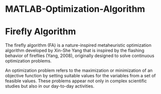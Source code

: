 # MATLAB-Optimization-Algorithm

# Firefly Algorithm
The firefly algorithm (FA) is a nature-inspired metaheuristic optimization algorithm developed by Xin-She Yang that is inspired by the flashing behavior of fireflies (Yang, 2008), originally designed to solve continuous optimization problems.

An optimization problem refers to the maximization or minimization of an objective function by setting suitable values for the variables from a set of feasible values. These problems appear not only in complex scientific studies but also in our day-to-day activities. 
